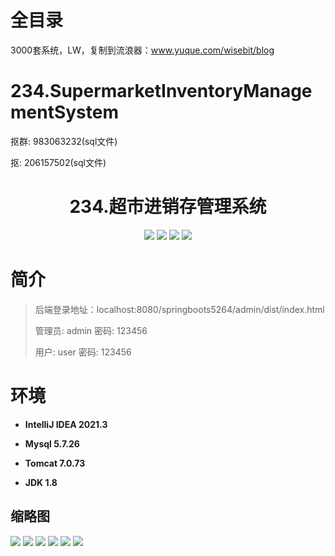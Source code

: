 # 全目录

3000套系统，LW，复制到流浪器：www.yuque.com/wisebit/blog

# 234.SupermarketInventoryManagementSystem

<p>抠群: 983063232(sql文件)</p>
<p>抠: 206157502(sql文件)</p>

<p><h1 align="center">234.超市进销存管理系统</h1></p>


<p align="center">
	<img src="https://img.shields.io/badge/jdk-1.8-orange.svg"/>
    <img src="https://img.shields.io/badge/springboot-5.x-lightgrey.svg"/>
    <img src="https://img.shields.io/badge/vue-3.x-blue.svg"/>
    <img src="https://img.shields.io/badge/mybatis-5.x-yellow.svg"/>
</p>

# 简介
>
> 
>
> 后端登录地址：localhost:8080/springboots5264/admin/dist/index.html
>
> 管理员: admin   密码: 123456
>
> 用户: user   密码: 123456
>

# 环境

- <b>IntelliJ IDEA 2021.3</b>

- <b>Mysql 5.7.26</b>

- <b>Tomcat 7.0.73</b>

- <b>JDK 1.8</b>




## 缩略图

![](https://bitwise.oss-cn-heyuan.aliyuncs.com/2024/9/10/925118c1-eab0-44f6-96d9-4f656e022bbb.png)
![](https://bitwise.oss-cn-heyuan.aliyuncs.com/2024/9/10/f5d867a1-b927-486e-8d16-b8d347b82cd5.png)
![](https://bitwise.oss-cn-heyuan.aliyuncs.com/2024/9/10/e0169f9a-e824-4bee-b5e6-feb3ec76dc6e.png)
![](https://bitwise.oss-cn-heyuan.aliyuncs.com/2024/9/10/f810d2b6-a31c-41f4-ba4b-d8696e83ae71.png)
![](https://bitwise.oss-cn-heyuan.aliyuncs.com/2024/9/10/9682a9f3-9ed3-4f1a-8d1c-1349ff53f056.png)
![](https://bitwise.oss-cn-heyuan.aliyuncs.com/2024/9/10/1f2c825c-3822-4940-bebd-e3c8d287efc9.png)




